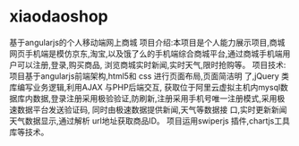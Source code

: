 # xiaodaoshop
基于angularjs的个人移动端网上商城
项目介绍:本项目是个人能力展示项目,商城网页手机端是模仿京东,淘宝,以及饿了么的手机端综合商城平台,通过商城手机端用户可以注册,登录,购买商品,
浏览商城实时新闻,实时天气,限时抢购等。
项目技术:项目基于angularjs前端架构,html5和 css 进行页面布局,页面简洁明 了,jQuery 类库编写业务逻辑,利用AJAX 与PHP后端交互,
获取位于阿里云虚拟主机内mysql数据库内数据,登录注册采用极验验证,防刷新,注册采用手机号唯一注册模式,采用极速数据平台发送验证码,
同时由极速数据提供新闻,天气等数据接 口,实时更新新闻天气数据显示,通过解析 url地址获取商品ID。
项目运用swiperjs 插件,chartjs工具库等技术。
